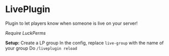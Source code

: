 # LivePlugin

Plugin to let players know when someone is live on your server!

_Require LuckPerms_

**Setup:**
Create a LP group
In the config, replace `live-group` with the name of your group
Do `/liveplugin reload`
